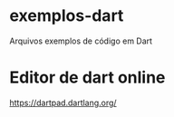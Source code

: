 # exemplos-dart
Arquivos exemplos de código em Dart

# Editor de dart online
https://dartpad.dartlang.org/
